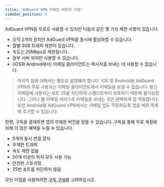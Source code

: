 ```yaml
---
title: 'AdGuard VPN 무제한 버전의 이점'
sidebar_position: 5
---
```

 
AdGuard VPN을 무료로 사용할 수 있지만 다음과 같은 몇 가지 제한 사항이 있습니다.

* 오직 2개의 장치만 AdGuard VPN을 동시에 활성화할 수 있습니다.
* 월별 3GB 트래픽 제한이 있습니다.
* 속도는 20Mbps로 제한됩니다.
* 일부 서버 위치만 사용할 수 있습니다.
* (iOS와 Android에서) 이메일 클라이언트는 메시지를 보내는 데 사용할 수 없습니다.

> 마지막 점에 대해서는 별도로 설명해야 합니다. iOS 및 Android용 AdGuard VPN의 무료 사용자는 이메일 클라이언트에서 이메일을 보낼 수 없습니다. 발신 이메일에 사용되는 포트 25를 차단하여 스팸으로부터 보호하기 때문에 불가능합니다. 그러나 웹 이메일 서비스로 이메일을 보내는 것은 완벽하게 잘 작동합니다. 또한 Android용 AdGuard VPN에서는 이메일 앱도 작동하도록 앱을 예외 목록에 추가할 수 있습니다.

한편, 구독을 결제하면 앱의 무제한 버전을 얻을 수 있습니다. 구독을 통해 무료 계정에 비해 더 많은 혜택을 누릴 수 있습니다.

* 5개의 동시 연결 장치
* 무제한 트래픽
* 속도 제한 없음
* 50개 이상의 위치 모두 사용 가능
* 안전한 스트리밍
* 25번 포트를 차단하지 않음

모든 이점을 사용하려면 [구독 구매](subscription.md)를 고려하십시오.